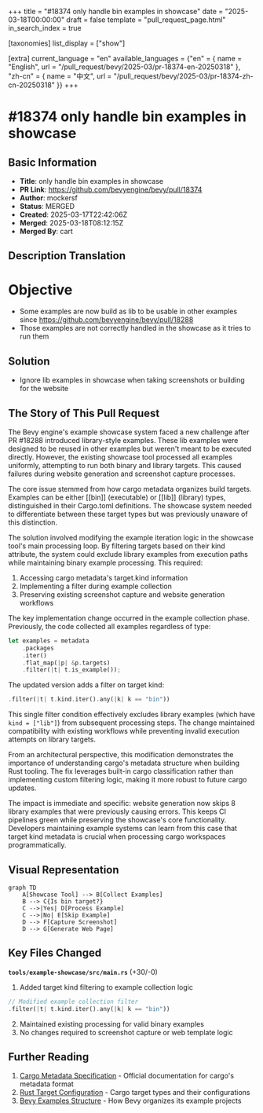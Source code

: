 +++
title = "#18374 only handle bin examples in showcase"
date = "2025-03-18T00:00:00"
draft = false
template = "pull_request_page.html"
in_search_index = true

[taxonomies]
list_display = ["show"]

[extra]
current_language = "en"
available_languages = {"en" = { name = "English", url = "/pull_request/bevy/2025-03/pr-18374-en-20250318" }, "zh-cn" = { name = "中文", url = "/pull_request/bevy/2025-03/pr-18374-zh-cn-20250318" }}
+++

# #18374 only handle bin examples in showcase

## Basic Information
- **Title**: only handle bin examples in showcase
- **PR Link**: https://github.com/bevyengine/bevy/pull/18374
- **Author**: mockersf
- **Status**: MERGED
- **Created**: 2025-03-17T22:42:06Z
- **Merged**: 2025-03-18T08:12:15Z
- **Merged By**: cart

## Description Translation
# Objective

- Some examples are now build as lib to be usable in other examples since https://github.com/bevyengine/bevy/pull/18288
- Those examples are not correctly handled in the showcase as it tries to run them

## Solution

- Ignore lib examples in showcase when taking screenshots or building for the website

## The Story of This Pull Request

The Bevy engine's example showcase system faced a new challenge after PR #18288 introduced library-style examples. These lib examples were designed to be reused in other examples but weren't meant to be executed directly. However, the existing showcase tool processed all examples uniformly, attempting to run both binary and library targets. This caused failures during website generation and screenshot capture processes.

The core issue stemmed from how cargo metadata organizes build targets. Examples can be either [[bin]] (executable) or [[lib]] (library) types, distinguished in their Cargo.toml definitions. The showcase system needed to differentiate between these target types but was previously unaware of this distinction.

The solution involved modifying the example iteration logic in the showcase tool's main processing loop. By filtering targets based on their kind attribute, the system could exclude library examples from execution paths while maintaining binary example processing. This required:

1. Accessing cargo metadata's target.kind information
2. Implementing a filter during example collection
3. Preserving existing screenshot capture and website generation workflows

The key implementation change occurred in the example collection phase. Previously, the code collected all examples regardless of type:

```rust
let examples = metadata
    .packages
    .iter()
    .flat_map(|p| &p.targets)
    .filter(|t| t.is_example());
```

The updated version adds a filter on target kind:

```rust
.filter(|t| t.kind.iter().any(|k| k == "bin"))
```

This single filter condition effectively excludes library examples (which have `kind = ["lib"]`) from subsequent processing steps. The change maintained compatibility with existing workflows while preventing invalid execution attempts on library targets.

From an architectural perspective, this modification demonstrates the importance of understanding cargo's metadata structure when building Rust tooling. The fix leverages built-in cargo classification rather than implementing custom filtering logic, making it more robust to future cargo updates.

The impact is immediate and specific: website generation now skips 8 library examples that were previously causing errors. This keeps CI pipelines green while preserving the showcase's core functionality. Developers maintaining example systems can learn from this case that target kind metadata is crucial when processing cargo workspaces programmatically.

## Visual Representation

```mermaid
graph TD
    A[Showcase Tool] --> B[Collect Examples]
    B --> C{Is bin target?}
    C -->|Yes| D[Process Example]
    C -->|No| E[Skip Example]
    D --> F[Capture Screenshot]
    D --> G[Generate Web Page]
```

## Key Files Changed

**`tools/example-showcase/src/main.rs`** (+30/-0)
1. Added target kind filtering to example collection logic
```rust
// Modified example collection filter
.filter(|t| t.kind.iter().any(|k| k == "bin"))
```
2. Maintained existing processing for valid binary examples
3. No changes required to screenshot capture or web template logic

## Further Reading
1. [Cargo Metadata Specification](https://doc.rust-lang.org/cargo/commands/cargo-metadata.html) - Official documentation for cargo's metadata format
2. [Rust Target Configuration](https://doc.rust-lang.org/cargo/reference/cargo-targets.html) - Cargo target types and their configurations
3. [Bevy Examples Structure](https://github.com/bevyengine/bevy/t/main/examples) - How Bevy organizes its example projects